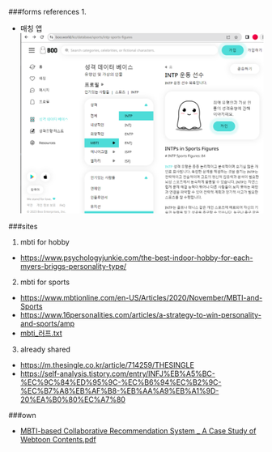 ###forms references
1.
- 매칭 앱
![img.png](img.png)


###sites
1. mbti for hobby
- https://www.psychologyjunkie.com/the-best-indoor-hobby-for-each-myers-briggs-personality-type/

2. mbti for sports
- https://www.mbtionline.com/en-US/Articles/2020/November/MBTI-and-Sports
- https://www.16personalities.com/articles/a-strategy-to-win-personality-and-sports/amp
- [mbti_러프.txt](..%2F..%2F..%2Fmbti_%B7%AF%C7%C1.txt)

3. already shared
- https://m.thesingle.co.kr/article/714259/THESINGLE
- https://self-analysis.tistory.com/entry/INFJ%EB%A5%BC-%EC%9C%84%ED%95%9C-%EC%B6%94%EC%B2%9C-%EC%B7%A8%EB%AF%B8-%EB%AA%A9%EB%A1%9D-20%EA%B0%80%EC%A7%80

###own
- [MBTI-based Collaborative Recommendation System _ A Case Study of Webtoon Contents.pdf](..%2F..%2FMBTI-based%20Collaborative%20Recommendation%20System%20_%20A%20Case%20Study%20of%20Webtoon%20Contents.pdf)